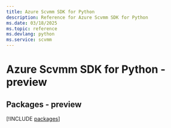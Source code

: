 ```yaml
---
title: Azure Scvmm SDK for Python
description: Reference for Azure Scvmm SDK for Python
ms.date: 03/18/2025
ms.topic: reference
ms.devlang: python
ms.service: scvmm
---
```

# Azure Scvmm SDK for Python - preview
## Packages - preview
[!INCLUDE [packages](scvmm-index.md)]